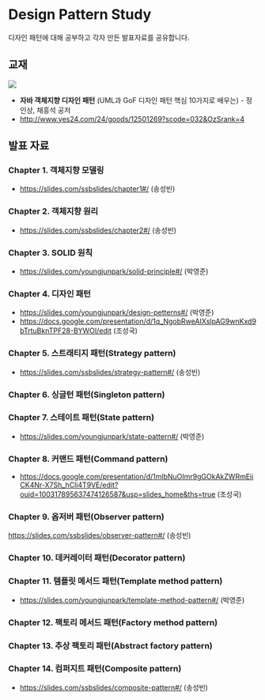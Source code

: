 # Design Pattern Study
디자인 패턴에 대해 공부하고 각자 만든 발표자료를 공유합니다.

## 교재
![](http://image.yes24.com/momo/TopCate341/MidCate002/34011802.jpg)

- **자바 객체지향 디자인 패턴** (UML과 GoF 디자인 패턴 핵심 10가지로 배우는) - 정인상, 채흥석 공저
- http://www.yes24.com/24/goods/12501269?scode=032&OzSrank=4

## 발표 자료
### Chapter 1. 객체지향 모델링
- https://slides.com/ssbslides/chapter1#/ (송성빈)
### Chapter 2. 객체지향 원리 
- https://slides.com/ssbslides/chapter2#/ (송성빈)
### Chapter 3. SOLID 원칙
- https://slides.com/youngjunpark/solid-principle#/ (박영준)
### Chapter 4. 디자인 패턴
- https://slides.com/youngjunpark/design-petterns#/ (박영준)
- https://docs.google.com/presentation/d/1q_NgobRweAIXslpAG9wnKxd9bTrtuBknTPF28-BYWOI/edit (조성국)
### Chapter 5. 스트래티지 패턴(Strategy pattern)
- https://slides.com/ssbslides/strategy-pattern#/ (송성빈)
### Chapter 6. 싱글턴 패턴(Singleton pattern)
### Chapter 7. 스테이트 패턴(State pattern)
- https://slides.com/youngjunpark/state-pattern#/ (박영준)
### Chapter 8. 커맨드 패턴(Command pattern)
- https://docs.google.com/presentation/d/1mlbNuOImr9gGOkAkZWRmEiiCK4Nr-X7Sh_hCli4T9VE/edit?ouid=100317895637474126587&usp=slides_home&ths=true (조성국)
### Chapter 9. 옵저버 패턴(Observer pattern)
https://slides.com/ssbslides/observer-pattern#/ (송성빈)
### Chapter 10. 데커레이터 패턴(Decorator pattern)
### Chapter 11. 템플릿 메서드 패턴(Template method pattern)
- https://slides.com/youngjunpark/template-method-pattern#/ (박영준)
### Chapter 12. 팩토리 메서드 패턴(Factory method pattern)
### Chapter 13. 추상 팩토리 패턴(Abstract factory pattern)
### Chapter 14. 컴퍼지트 패턴(Composite pattern)
- https://slides.com/ssbslides/composite-pattern#/ (송성빈)

